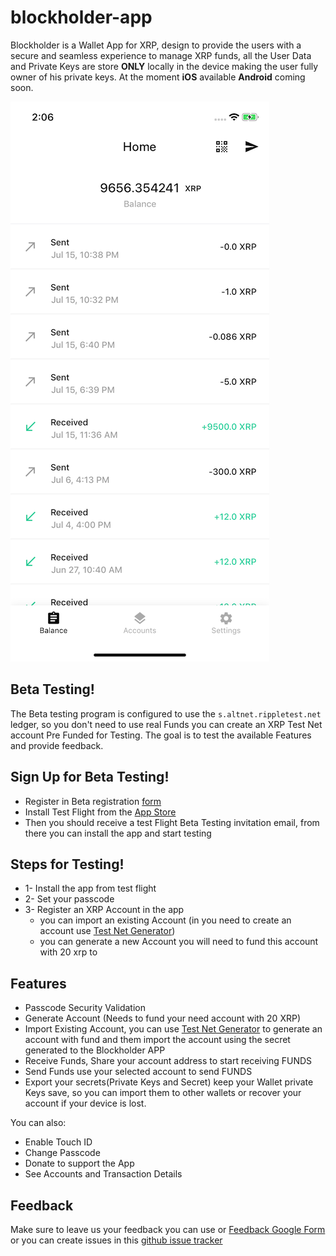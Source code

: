 # blockholder-app

  Blockholder is a Wallet App for XRP, design to provide the users with a secure and seamless experience to manage XRP funds, all the User Data and Private Keys are store **ONLY** locally in the device making the user fully owner of his private keys.
At the moment **iOS** available **Android** coming soon.

![alt text](https://github.com/asielgil88/blockholder-app/blob/master/images/blockholder_home.png) 
  
## Beta Testing!
  The Beta testing program is configured to use the `s.altnet.rippletest.net` ledger, so you don't need to use real Funds you can create an XRP Test Net account Pre Funded for Testing.
 The goal is to test the available Features and provide feedback.
  
## Sign Up for Beta Testing!  
* Register in Beta registration [form](https://docs.google.com/forms/d/e/1FAIpQLSdb83lIVwrxuu31fApeniWDR2oMbbXXm0BqDyOg_zha3zMLXw/viewform)
* Install Test Flight from the [App Store](https://apps.apple.com/us/app/testflight/id899247664) 
* Then you should receive a test Flight Beta Testing invitation email, from there you can install the app and start testing
  
## Steps for Testing!
* 1- Install the app from test flight
* 2- Set your passcode
* 3- Register an XRP Account in the app
   * you can import an existing Account (in you need to create an account use [Test Net Generator](https://xrpl.org/xrp-test-net-faucet.html))
   * you can generate a new Account you will need to fund this account with 20 xrp to 

## Features
  - Passcode Security Validation
  - Generate Account (Needs to fund your need account with 20 XRP)
  - Import Existing Account, you can use  [Test Net Generator](https://xrpl.org/xrp-test-net-faucet.html) to generate an account with fund and them import the account using the secret generated to the Blockholder APP
  - Receive Funds, Share your account address to start receiving FUNDS
  - Send Funds use your selected account to send FUNDS
  - Export your secrets(Private Keys and Secret) keep your Wallet private Keys save, so you can import them to other wallets or recover your account if your device is lost.

You can also:
  - Enable Touch ID
  - Change Passcode
  - Donate to support the App
  - See Accounts and Transaction Details

## Feedback
Make sure to leave us your feedback you can use or [Feedback Google Form](https://docs.google.com/forms/d/e/1FAIpQLSfb9NggDe9KbAeTfTywRw1MHcxQpMi0UMBhUIo7AjwwoTK7MA/viewform) or you can create issues in this [github issue tracker](https://github.com/asielgil88/blockholder-app/issues)

